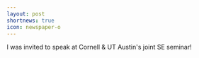 ```yaml
---
layout: post
shortnews: true
icon: newspaper-o
---
```


I was invited to speak at Cornell & UT Austin's joint SE seminar!
